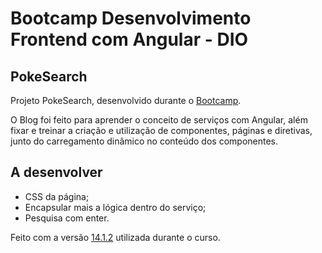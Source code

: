 # Bootcamp Desenvolvimento Frontend com Angular - DIO

## PokeSearch

Projeto PokeSearch, desenvolvido durante o [Bootcamp](https://web.dio.me/track/coding-future-banco-pan-desenvolvimento-frontend-com-angular).

O Blog foi feito para aprender o conceito de serviços com Angular, além fixar e treinar a criação e utilização de componentes, páginas e diretivas, junto do carregamento dinâmico no conteúdo dos componentes.

## A desenvolver

- CSS da página;
- Encapsular mais a lógica dentro do serviço;
- Pesquisa com enter.

Feito com a versão [14.1.2](https://v14.angular.io/docs) utilizada durante o curso.

